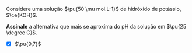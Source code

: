 Considere uma solução $\pu{50 \mu mol.L-1}$ de hidróxido de potássio, $\ce{KOH}$.

**Assinale** a alternativa que mais se aproxima do pH da solução em $\pu{25 \degree C}$.

- [x] $\pu{9,7}$
